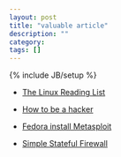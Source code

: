 ```yaml
---
layout: post
title: "valuable article"
description: ""
category: 
tags: []
---
```

{% include JB/setup %}

+ [The Linux Reading List](http://www.tldp.org/HOWTO/Reading-List-HOWTO/)
+ [How to be a hacker](http://www.catb.org/esr/faqs/hacker-howto.html)

+ [Fedora install Metasploit](http://fedoraproject.org/wiki/Metasploit)
+ [Simple Stateful Firewall](https://wiki.archlinux.org/index.php/Simple_stateful_firewall_HOWTO)
